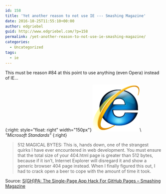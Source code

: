 ```yaml
---
id: 158
title: 'Yet another reason to not use IE --- Smashing Magazine'
date: 2016-10-25T11:55:10+00:00
author: edgriebel
guid: http://www.edgriebel.com/?p=158
permalink: /yet-another-reason-to-not-use-ie-smashing-magazine/
categories:
  - Uncategorized
tags:
  - ie
---
```

This must be reason #84 at this point to use anything (even Opera) instead of IE...<!--more-->

{:right: style="float: right" width="150px"}
![ie6](../wp-content/uploads/2016/10/IE6-150x150.png)\\
*"Microsoft Standards"*
{:right}
> 512 MAGICAL BYTES: This is, hands down,
> one of the strangest quirks I have ever encountered in web development. 
> You must ensure that the total size of your 404.html page is greater than 512 bytes, because if it isn’t, Internet Explorer will disregard it and show a generic browser 404 page instead. When I finally figured this out, I had to crack open a beer to cope with the amount of time it took.

Source:
[S(GH)PA: The Single-Page App Hack For GitHub Pages – Smashing Magazine](https://www.smashingmagazine.com/2016/08/sghpa-single-page-app-hack-github-pages/#512-magical-bytes)

